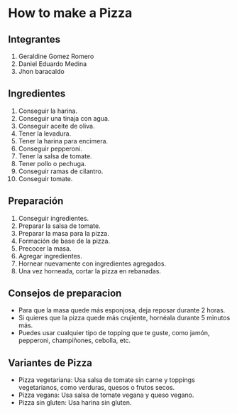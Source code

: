# How to make a Pizza

## Integrantes

1. Geraldine Gomez Romero
2. Daniel Eduardo Medina
3. Jhon baracaldo

## Ingredientes

1. Conseguir la harina.
2. Conseguir una tinaja con agua.
3. Conseguir aceite de oliva.
4. Tener la levadura.
5. Tener la harina para encimera.
6. Conseguir pepperoni.
7. Tener la salsa de tomate.
8. Tener pollo o pechuga.
9. Conseguir ramas de cilantro.
10. Conseguir tomate.

## Preparación

1. Conseguir ingredientes.
2. Preparar la salsa de tomate.
3. Preparar la masa para la pizza.
4. Formación de base de la pizza.
5. Precocer la masa.
6. Agregar ingredientes.
7. Hornear nuevamente con ingredientes agregados.
8. Una vez horneada, cortar la pizza en rebanadas.

## Consejos de preparacion

- Para que la masa quede más esponjosa, deja reposar durante 2 horas.
- Si quieres que la pizza quede más crujiente, hornéala durante 5 minutos más.
- Puedes usar cualquier tipo de topping que te guste, como jamón, pepperoni,
  champiñones, cebolla, etc.

## Variantes de Pizza

- Pizza vegetariana: Usa salsa de tomate sin carne y toppings vegetarianos, como
  verduras, quesos o frutos secos.
- Pizza vegana: Usa salsa de tomate vegana y queso vegano.
- Pizza sin gluten: Usa harina sin gluten.
